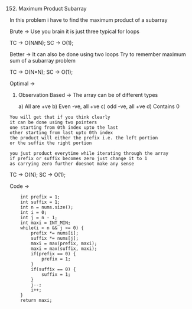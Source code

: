 152. Maximum Product Subarray

In this problem i have to find the maximum product of a subarray

Brute ->
  Use you brain
  it is just three typical for loops

TC -> O(N*N*N);
SC -> O(1);

Better ->
  It can also be done using two loops
  Try to remember maximum sum of a subarray problem

TC -> O(N*N);
SC -> O(1);

Optimal ->

  1) Observation Based ->
      The array can be of different types

      a) All are +ve
      b) Even -ve, all +ve
      c) odd -ve, all +ve
      d) Contains 0

    You will get that if you think clearly
    it can be done using two pointers
    one starting from 0th index upto the last
    other starting from last upto 0th index
    the product will either the prefix i.e. the left portion
    or the suffix the right portion

    you just product everytime while iterating through the array
    if prefix or suffix becomes zero just change it to 1
    as carrying zero further doesnot make any sense

TC -> O(N);
SC -> O(1);

Code ->

        int prefix = 1;
        int suffix = 1;
        int n = nums.size();
        int i = 0;
        int j = n - 1;
        int maxi = INT_MIN;
        while(i < n && j >= 0) {
            prefix *= nums[i];
            suffix *= nums[j];
            maxi = max(prefix, maxi);
            maxi = max(suffix, maxi);
            if(prefix == 0) {
                prefix = 1;
            }
            if(suffix == 0) {
                suffix = 1;
            }
            j--;
            i++;
        }
        return maxi;
